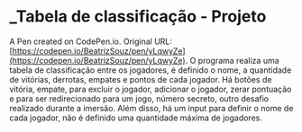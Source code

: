 # _Tabela de classificação - Projeto

A Pen created on CodePen.io. Original URL: [https://codepen.io/BeatrizSouz/pen/yLqwyZe](https://codepen.io/BeatrizSouz/pen/yLqwyZe).
O programa realiza uma tabela de classificação entre os jogadores, é definido o nome, a quantidade de vitórias, derrotas, empates e pontos de cada jogador.
Há botões de vitória, empate, para excluir o jogador, adicionar o jogador, zerar pontuação e para ser redirecionado para um jogo, número secreto, outro desafio realizado durante a imersão.
Além disso, há um input para definir o nome de cada jogador,  não é definido uma quantidade máxima de jogadores.

